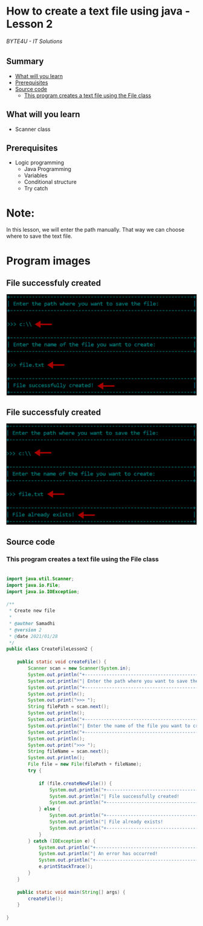 # How to create a text file using java - Lesson 2
###### BYTE4U - IT Solutions

## Summary
- [What will you learn](#What-will-you-learn)
- [Prerequisites](#Prerequisites)
- [Source code](#source-code)
  - [This program creates a text file using the File class](#This-program-creates-a-text-file-using-the-File-class)
  
## What will you learn
- Scanner class

## Prerequisites

- Logic programming
  - Java Programming
  - Variables
  - Conditional structure
  - Try catch

# Note:
  In this lesson, we will enter the path manually. That way we can 
  choose where to save the text file.
  
# Program images

## File successfuly created

![File successfuly created](/1-Create-File/File-successfuly-created.png) 

## File successfuly created

![File already exists](/1-Create-File/File-already-exists.png)

## Source code

### This program creates a text file using the File class

```java

import java.util.Scanner;
import java.io.File;
import java.io.IOException;

/**
 * Create new file
 *
 * @author Samadhi
 * @version 2
 * @date 2021/01/28
 */
public class CreateFileLesson2 {

    public static void createFile() {
        Scanner scan = new Scanner(System.in);
        System.out.println("+-----------------------------------------------------------+");
        System.out.println("| Enter the path where you want to save the file:           |");
        System.out.println("+-----------------------------------------------------------+");
        System.out.println();
        System.out.print(">>> ");
        String filePath = scan.next();
        System.out.println();
        System.out.println("+-----------------------------------------------------------+");
        System.out.println("| Enter the name of the file you want to create:            |");
        System.out.println("+-----------------------------------------------------------+");
        System.out.println();
        System.out.print(">>> ");
        String fileName = scan.next();
        System.out.println();
        File file = new File(filePath + fileName);
        try {

            if (file.createNewFile()) {
                System.out.println("+-----------------------------------------------------------+");
                System.out.println("| File successfully created!                                |");
                System.out.println("+-----------------------------------------------------------+");
            } else {
                System.out.println("+-----------------------------------------------------------+");
                System.out.println("| File already exists!                                      |");
                System.out.println("+-----------------------------------------------------------+");
            }
        } catch (IOException e) {
            System.out.println("+-----------------------------------------------------------+");
            System.out.println("| An error has occurred!                                    |");
            System.out.println("+-----------------------------------------------------------+");
            e.printStackTrace();
        }
    }

    public static void main(String[] args) {
        createFile();
    }

}

```
